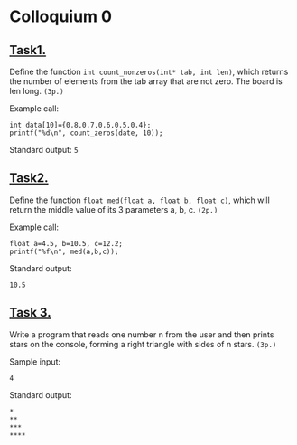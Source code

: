 # Colloquium 0

## **[Task1.](https://github.com/dawidolko/Programming-C/blob/main/KOLOKWIUM/exam0/1.c)**
Define the function ```int count_nonzeros(int* tab, int len)```, which returns the number of elements from the tab array that are not zero. The board is len long. `(3p.)`

Example call:
```
int data[10]={0.8,0.7,0.6,0.5,0.4};
printf("%d\n", count_zeros(date, 10));
```
Standard output:
`5`

## **[Task2.](https://github.com/dawidolko/Programming-C/blob/main/KOLOKWIUM/exam0/2.c)**
Define the function ```float med(float a, float b, float c)```, which will return the middle value of its 3 parameters a, b, c. `(2p.)`

Example call:
```
float a=4.5, b=10.5, c=12.2;
printf("%f\n", med(a,b,c));
```

Standard output:
```
10.5
```

## **[Task 3.](https://github.com/dawidolko/Programming-C/blob/main/KOLOKWIUM/exam0/3.c)**
Write a program that reads one number n from the user and then prints stars on the console, forming a right triangle with sides of n stars. `(3p.)`

Sample input:
```
4
```

Standard output:
```
*
**
***
****
```
